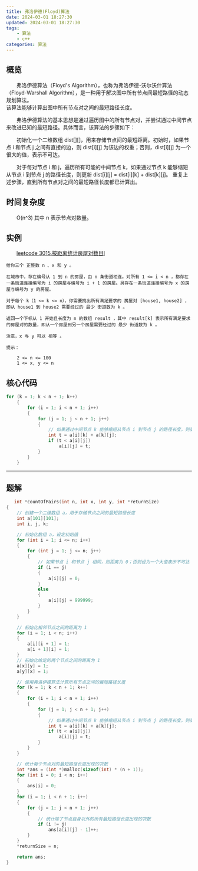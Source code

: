 ```yaml
---
title: 弗洛伊德(Floyd)算法
date: 2024-03-01 18:27:30
updated: 2024-03-01 18:27:30
tags: 
    - 算法
    - c++
categories: 算法
---
```




## 概览

弗洛伊德算法（Floyd's Algorithm），也称为弗洛伊德-沃尔沃什算法（Floyd-Warshall Algorithm），是一种用于解决图中所有节点间最短路径的动态规划算法。\
该算法能够计算出图中所有节点对之间的最短路径长度。

弗洛伊德算法的基本思想是通过遍历图中的所有节点对，并尝试通过中间节点来改进已知的最短路径。具体而言，该算法的步骤如下：

初始化一个二维数组 dist[][]，用来存储节点间的最短距离。初始时，如果节点 i 和节点 j 之间有直接的边，则 dist[i][j] 为该边的权重；否则，dist[i][j] 为一个很大的值，表示不可达。

对于每对节点 i 和 j，遍历所有可能的中间节点 k，如果通过节点 k 能够缩短从节点 i 到节点 j 的路径长度，则更新 dist[i][j] = dist[i][k] + dist[k][j]。
重复上述步骤，直到所有节点对之间的最短路径长度都已计算出。

## 时间复杂度

O(n^3) 其中 n 表示节点对数量。

## 实例

[leetcode 3015.按距离统计房屋对数目I](https://leetcode.cn/problems/count-the-number-of-houses-at-a-certain-distance-i/description/)

    给你三个 正整数 n 、x 和 y 。

    在城市中，存在编号从 1 到 n 的房屋，由 n 条街道相连。对所有 1 <= i < n ，都存在一条街道连接编号为 i 的房屋与编号为 i + 1 的房屋。另存在一条街道连接编号为 x 的房屋与编号为 y 的房屋。

    对于每个 k（1 <= k <= n），你需要找出所有满足要求的 房屋对 [house1, house2] ，即从 house1 到 house2 需要经过的 最少 街道数为 k 。

    返回一个下标从 1 开始且长度为 n 的数组 result ，其中 result[k] 表示所有满足要求的房屋对的数量，即从一个房屋到另一个房屋需要经过的 最少 街道数为 k 。

    注意，x 与 y 可以 相等 。

    提示：

        2 <= n <= 100
        1 <= x, y <= n

## 核心代码
```c
for (k = 1; k < n + 1; k++)
    {
        for (i = 1; i < n + 1; i++)
        {
            for (j = 1; j < n + 1; j++)
            {
                // 如果通过中间节点 k 能够缩短从节点 i 到节点 j 的路径长度，则更新路径长度
                int t = a[i][k] + a[k][j];
                if (t < a[i][j])
                    a[i][j] = t;
            }
        }
    }
```
***

## 题解

```c
   int *countOfPairs(int n, int x, int y, int *returnSize)
{
    // 创建一个二维数组 a，用于存储节点之间的最短路径长度
    int a[101][101];
    int i, j, k;

    // 初始化数组 a，设定初始值
    for (int i = 1; i <= n; i++)
    {
        for (int j = 1; j <= n; j++)
        {
            // 如果节点 i 和节点 j 相同，则距离为 0；否则设为一个大值表示不可达
            if (i == j)
            {
                a[i][j] = 0;
            }
            else
            {
                a[i][j] = 999999;
            }
        }
    }

    // 初始化相邻节点之间的距离为 1
    for (i = 1; i < n; i++)
    {
        a[i][i + 1] = 1;
        a[i + 1][i] = 1;
    }
    // 初始化给定的两个节点之间的距离为 1
    a[x][y] = 1;
    a[y][x] = 1;

    // 使用弗洛伊德算法计算所有节点之间的最短路径长度
    for (k = 1; k < n + 1; k++)
    {
        for (i = 1; i < n + 1; i++)
        {
            for (j = 1; j < n + 1; j++)
            {
                // 如果通过中间节点 k 能够缩短从节点 i 到节点 j 的路径长度，则更新路径长度
                int t = a[i][k] + a[k][j];
                if (t < a[i][j])
                    a[i][j] = t;
            }
        }
    }

    // 统计每个节点对的最短路径长度出现的次数
    int *ans = (int *)malloc(sizeof(int) * (n + 1));
    for (int i = 0; i < n; i++)
    {
        ans[i] = 0;
    }
    for (i = 1; i < n + 1; i++)
    {
        for (j = 1; j < n + 1; j++)
        {
            // 统计除了节点自身以外的所有最短路径长度出现的次数
            if (i != j)
                ans[a[i][j] - 1]++;
        }
    }
    *returnSize = n;

    return ans;
}


```

<style>
  h3, h4 {text-align: center;}
  p {text-indent: 2em;}
</style>